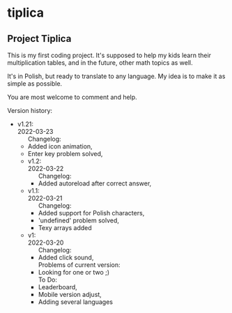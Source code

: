# tiplica

<h2> Project Tiplica</h2>
  <p>This is my first coding project. It's supposed to help my kids learn their multiplication tables, and in the future, other math topics as well.</p>
  <p>It's in Polish, but ready to translate to any language. My idea is to make it as simple as possible.
  <p>You are most welcome to comment and help.</p>
  <p>Version history:</p>
  <ul>
<li> v1.21:<br>
    2022-03-23<br>
    <ul>Changelog:
      <li>Added icon animation,
      <li>Enter key problem solved,
    </ul>
<ul>
<li> v1.2:<br>
    2022-03-22<br>
    <ul>Changelog:
      <li>Added autoreload after correct answer,
    </ul>
<li> v1.1:<br>
    2022-03-21<br>
    <ul>Changelog:
      <li>Added support for Polish characters,
      <li>'undefined' problem solved,
      <li> Texy arrays added
    </ul>
  <li> v1:<br>
    2022-03-20<br>
    <ul>Changelog:
      <li>Added click sound, 
    </ul>
    <ul>Problems of current version:
    <li> Looking for one or two ;)
    </ul>
    <ul>To Do:
      <li>Leaderboard,
      <li>Mobile version adjust,
      <li>Adding several languages
    </ul>
